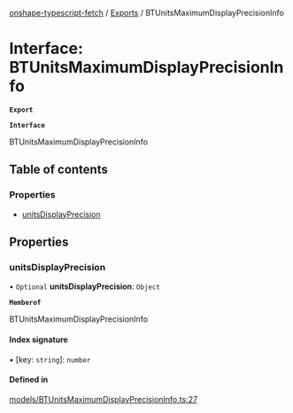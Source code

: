 [onshape-typescript-fetch](../README.md) / [Exports](../modules.md) / BTUnitsMaximumDisplayPrecisionInfo

# Interface: BTUnitsMaximumDisplayPrecisionInfo

**`Export`**

**`Interface`**

BTUnitsMaximumDisplayPrecisionInfo

## Table of contents

### Properties

- [unitsDisplayPrecision](BTUnitsMaximumDisplayPrecisionInfo.md#unitsdisplayprecision)

## Properties

### unitsDisplayPrecision

• `Optional` **unitsDisplayPrecision**: `Object`

**`Memberof`**

BTUnitsMaximumDisplayPrecisionInfo

#### Index signature

▪ [key: `string`]: `number`

#### Defined in

[models/BTUnitsMaximumDisplayPrecisionInfo.ts:27](https://github.com/toebes/onshape-typescript-fetch/blob/3e11ae1/models/BTUnitsMaximumDisplayPrecisionInfo.ts#L27)
